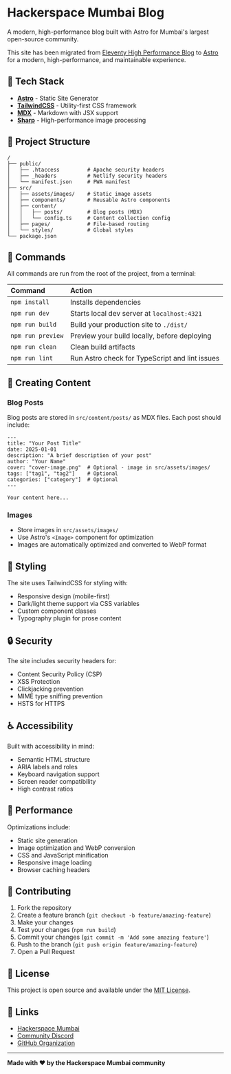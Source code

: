 # Hackerspace Mumbai Blog

A modern, high-performance blog built with Astro for Mumbai's largest open-source community.

This site has been migrated from [Eleventy High Performance Blog](https://github.com/HackerspaceMumbai/eleventy-high-performance-blog) to [Astro](https://astro.build/) for a modern, high-performance, and maintainable experience.

## 🚀 Tech Stack

- **[Astro](https://astro.build/)** - Static Site Generator
- **[TailwindCSS](https://tailwindcss.com/)** - Utility-first CSS framework
- **[MDX](https://mdxjs.com/)** - Markdown with JSX support
- **[Sharp](https://sharp.pixelplumbing.com/)** - High-performance image processing

## 📁 Project Structure

```text
/
├── public/
│   ├── .htaccess         # Apache security headers
│   ├── _headers          # Netlify security headers  
│   └── manifest.json     # PWA manifest
├── src/
│   ├── assets/images/    # Static image assets
│   ├── components/       # Reusable Astro components
│   ├── content/
│   │   ├── posts/        # Blog posts (MDX)
│   │   └── config.ts     # Content collection config
│   ├── pages/            # File-based routing
│   └── styles/           # Global styles
└── package.json
```

## 🧞 Commands

All commands are run from the root of the project, from a terminal:

| Command                | Action                                           |
| :--------------------- | :----------------------------------------------- |
| `npm install`          | Installs dependencies                            |
| `npm run dev`          | Starts local dev server at `localhost:4321`     |
| `npm run build`        | Build your production site to `./dist/`         |
| `npm run preview`      | Preview your build locally, before deploying    |
| `npm run clean`        | Clean build artifacts                            |
| `npm run lint`         | Run Astro check for TypeScript and lint issues  |

## 📝 Creating Content

### Blog Posts

Blog posts are stored in `src/content/posts/` as MDX files. Each post should include:

```mdx
---
title: "Your Post Title"
date: 2025-01-01
description: "A brief description of your post"
author: "Your Name"
cover: "cover-image.png"  # Optional - image in src/assets/images/
tags: ["tag1", "tag2"]    # Optional
categories: ["category"]  # Optional
---

Your content here...
```

### Images

- Store images in `src/assets/images/`
- Use Astro's `<Image>` component for optimization
- Images are automatically optimized and converted to WebP format

## 🎨 Styling

The site uses TailwindCSS for styling with:
- Responsive design (mobile-first)
- Dark/light theme support via CSS variables
- Custom component classes
- Typography plugin for prose content

## 🔒 Security

The site includes security headers for:
- Content Security Policy (CSP)
- XSS Protection
- Clickjacking prevention
- MIME type sniffing prevention
- HSTS for HTTPS

## ♿ Accessibility

Built with accessibility in mind:
- Semantic HTML structure
- ARIA labels and roles
- Keyboard navigation support
- Screen reader compatibility
- High contrast ratios

## 🚀 Performance

Optimizations include:
- Static site generation
- Image optimization and WebP conversion
- CSS and JavaScript minification
- Responsive image loading
- Browser caching headers

## 🤝 Contributing

1. Fork the repository
2. Create a feature branch (`git checkout -b feature/amazing-feature`)
3. Make your changes
4. Test your changes (`npm run build`)
5. Commit your changes (`git commit -m 'Add some amazing feature'`)
6. Push to the branch (`git push origin feature/amazing-feature`)
7. Open a Pull Request

## 📄 License

This project is open source and available under the [MIT License](LICENSE).

## 🔗 Links

- [Hackerspace Mumbai](https://hackerspacemumbai.org/)
- [Community Discord](https://discord.gg/hackerspacemumbai)
- [GitHub Organization](https://github.com/HackerspaceMumbai)

---

**Made with ❤️ by the Hackerspace Mumbai community**